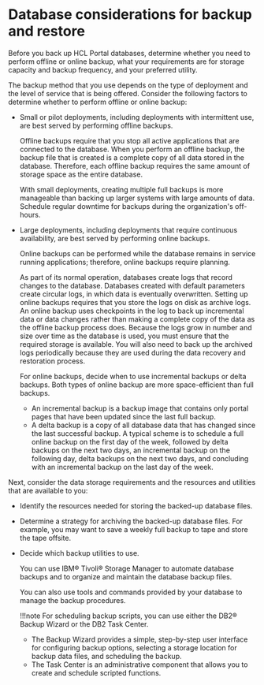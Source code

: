 # Database considerations for backup and restore

Before you back up HCL Portal databases, determine whether you need to perform offline or online backup, what your requirements are for storage capacity and backup frequency, and your preferred utility.

The backup method that you use depends on the type of deployment and the level of service that is being offered. Consider the following factors to determine whether to perform offline or online backup:

-   Small or pilot deployments, including deployments with intermittent use, are best served by performing offline backups.

    Offline backups require that you stop all active applications that are connected to the database. When you perform an offline backup, the backup file that is created is a complete copy of all data stored in the database. Therefore, each offline backup requires the same amount of storage space as the entire database.

    With small deployments, creating multiple full backups is more manageable than backing up larger systems with large amounts of data. Schedule regular downtime for backups during the organization's off-hours.

-   Large deployments, including deployments that require continuous availability, are best served by performing online backups.

    Online backups can be performed while the database remains in service running applications; therefore, online backups require planning.

    As part of its normal operation, databases create logs that record changes to the database. Databases created with default parameters create circular logs, in which data is eventually overwritten. Setting up online backups requires that you store the logs on disk as archive logs. An online backup uses checkpoints in the log to back up incremental data or data changes rather than making a complete copy of the data as the offline backup process does. Because the logs grow in number and size over time as the database is used, you must ensure that the required storage is available. You will also need to back up the archived logs periodically because they are used during the data recovery and restoration process.

    For online backups, decide when to use incremental backups or delta backups. Both types of online backup are more space-efficient than full backups.

    -   An incremental backup is a backup image that contains only portal pages that have been updated since the last full backup.
    -   A delta backup is a copy of all database data that has changed since the last successful backup.
    A typical scheme is to schedule a full online backup on the first day of the week, followed by delta backups on the next two days, an incremental backup on the following day, delta backups on the next two days, and concluding with an incremental backup on the last day of the week.


Next, consider the data storage requirements and the resources and utilities that are available to you:

-   Identify the resources needed for storing the backed-up database files.
-   Determine a strategy for archiving the backed-up database files. For example, you may want to save a weekly full backup to tape and store the tape offsite.
-   Decide which backup utilities to use.

    You can use IBM® Tivoli® Storage Manager to automate database backups and to organize and maintain the database backup files.

    You can also use tools and commands provided by your database to manage the backup procedures.

    !!!note
        For scheduling backup scripts, you can use either the DB2® Backup Wizard or the DB2 Task Center.

    -   The Backup Wizard provides a simple, step-by-step user interface for configuring backup options, selecting a storage location for backup data files, and scheduling the backup.
    -   The Task Center is an administrative component that allows you to create and schedule scripted functions.


